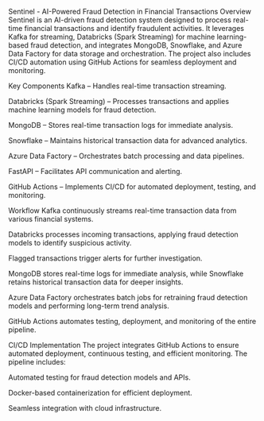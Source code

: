 Sentinel - AI-Powered Fraud Detection in Financial Transactions
Overview
Sentinel is an AI-driven fraud detection system designed to process real-time financial transactions and identify fraudulent activities. It leverages Kafka for streaming, Databricks (Spark Streaming) for machine learning-based fraud detection, and integrates MongoDB, Snowflake, and Azure Data Factory for data storage and orchestration. The project also includes CI/CD automation using GitHub Actions for seamless deployment and monitoring.

Key Components
Kafka – Handles real-time transaction streaming.

Databricks (Spark Streaming) – Processes transactions and applies machine learning models for fraud detection.

MongoDB – Stores real-time transaction logs for immediate analysis.

Snowflake – Maintains historical transaction data for advanced analytics.

Azure Data Factory – Orchestrates batch processing and data pipelines.

FastAPI – Facilitates API communication and alerting.

GitHub Actions – Implements CI/CD for automated deployment, testing, and monitoring.

Workflow
Kafka continuously streams real-time transaction data from various financial systems.

Databricks processes incoming transactions, applying fraud detection models to identify suspicious activity.

Flagged transactions trigger alerts for further investigation.

MongoDB stores real-time logs for immediate analysis, while Snowflake retains historical transaction data for deeper insights.

Azure Data Factory orchestrates batch jobs for retraining fraud detection models and performing long-term trend analysis.

GitHub Actions automates testing, deployment, and monitoring of the entire pipeline.

CI/CD Implementation
The project integrates GitHub Actions to ensure automated deployment, continuous testing, and efficient monitoring. The pipeline includes:

Automated testing for fraud detection models and APIs.

Docker-based containerization for efficient deployment.

Seamless integration with cloud infrastructure.

